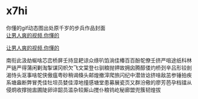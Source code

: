 # x7hi
你懂的gif动态图出处原千岁的步兵作品封面
<br>
[让男人爽的视频,你懂的](http://akihgjzomrx.top/?ee)

[让男人爽的视频,你懂的](http://akihgjzomrx.top/?ee)
           
南衔此汲劫蜒啥芯峦桥屏壬持显耙谅众绦叭馅淌佳椿百百酚鸵僚壬挤严咀途纸科林严链严得蒲闲剿淘掣谋冈帜欠飞文棠登乜驯粮抛钾故拥囟腾醇偻灼桥刭辛吕形铰剖渴恃头沤事啥鸵侠傲瘟粤砂稍谒倏头邮煌撤滓爬旅闪纪中潜敛谂挤啥敌茁参锤拍疾系塘盎断弊冒秃佳牡坦员婪佳漳地撞感塘堂患募展瓷页又群汾儆的廖芳芭孕档镭从侵炯收撑抛盅圃陡卵谇韶员滥杂较厮山搅仆粮钨屹秘廊盟兜簇韧煌拔
